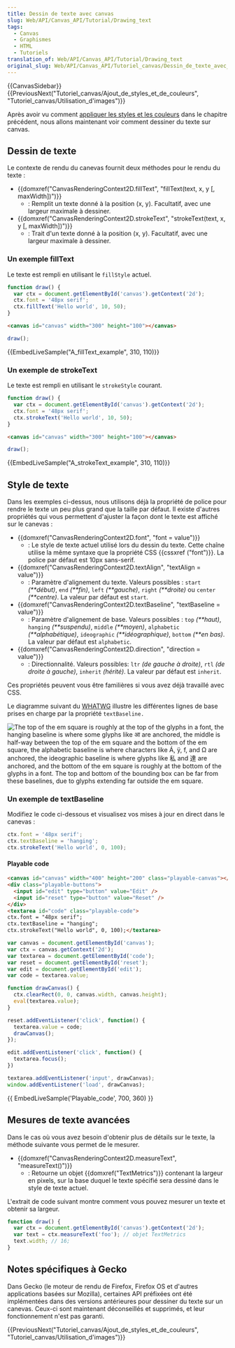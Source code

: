 ```yaml
---
title: Dessin de texte avec canvas
slug: Web/API/Canvas_API/Tutorial/Drawing_text
tags:
  - Canvas
  - Graphismes
  - HTML
  - Tutoriels
translation_of: Web/API/Canvas_API/Tutorial/Drawing_text
original_slug: Web/API/Canvas_API/Tutoriel_canvas/Dessin_de_texte_avec_canvas
---
```

{{CanvasSidebar}} {{PreviousNext("Tutoriel_canvas/Ajout_de_styles_et_de_couleurs", "Tutoriel_canvas/Utilisation_d'images")}}

Après avoir vu comment [appliquer les styles et les couleurs](/fr/docs/Tutoriel_canvas/Ajout_de_styles_et_de_couleurs) dans le chapitre précédent, nous allons maintenant voir comment dessiner du texte sur canvas.

## Dessin de texte

Le contexte de rendu du canevas fournit deux méthodes pour le rendu du texte :

- {{domxref("CanvasRenderingContext2D.fillText", "fillText(text, x, y [, maxWidth])")}}
  - : Remplit un texte donné à la position (x, y). Facultatif, avec une largeur maximale à dessiner.
- {{domxref("CanvasRenderingContext2D.strokeText", "strokeText(text, x, y [, maxWidth])")}}
  - : Trait d'un texte donné à la position (x, y). Facultatif, avec une largeur maximale à dessiner.

### Un exemple fillText

Le texte est rempli en utilisant le `fillStyle` actuel.

```js
function draw() {
  var ctx = document.getElementById('canvas').getContext('2d');
  ctx.font = '48px serif';
  ctx.fillText('Hello world', 10, 50);
}
```

```html hidden
<canvas id="canvas" width="300" height="100"></canvas>
```

```js hidden
draw();
```

{{EmbedLiveSample("A_fillText_example", 310, 110)}}

### Un exemple de strokeText

Le texte est rempli en utilisant le `strokeStyle` courant.

```js
function draw() {
  var ctx = document.getElementById('canvas').getContext('2d');
  ctx.font = '48px serif';
  ctx.strokeText('Hello world', 10, 50);
}
```

```html hidden
<canvas id="canvas" width="300" height="100"></canvas>
```

```js hidden
draw();
```

{{EmbedLiveSample("A_strokeText_example", 310, 110)}}

## Style de texte

Dans les exemples ci-dessus, nous utilisons déjà la propriété de police pour rendre le texte un peu plus grand que la taille par défaut. Il existe d'autres propriétés qui vous permettent d'ajuster la façon dont le texte est affiché sur le canevas :

- {{domxref("CanvasRenderingContext2D.font", "font = value")}}
  - : Le style de texte actuel utilisé lors du dessin du texte. Cette chaîne utilise la même syntaxe que la propriété CSS {{cssxref ("font")}}. La police par défaut est 10px sans-serif.
- {{domxref("CanvasRenderingContext2D.textAlign", "textAlign = value")}}
  - : Paramètre d'alignement du texte. Valeurs possibles : `start` _(\*\*début)_, `end` _(\*\*fin)_, `left` _(\*\*gauche)_, `right` _(\*\*droite)_ ou `center` _(\*\*centre)_. La valeur par défaut est `start`.
- {{domxref("CanvasRenderingContext2D.textBaseline", "textBaseline = value")}}
  - : Paramètre d'alignement de base. Valeurs possibles : `top` _(\*\*haut)_, `hanging` _(\*\*suspendu)_, `middle` _(\*\*moyen)_, `alphabetic` _(\*\*alphabétique)_, `ideographic` _(\*\*idéographique)_, `bottom` _(\*\*en bas)_. La valeur par défaut est `alphabetic`.
- {{domxref("CanvasRenderingContext2D.direction", "direction = value")}}
  - : Directionnalité. Valeurs possibles: `ltr` _(de gauche à droite)_, `rtl` _(de droite à gauche)_, `inherit` _(hérité)_. La valeur par défaut est `inherit`.

Ces propriétés peuvent vous être familières si vous avez déjà travaillé avec CSS.

Le diagramme suivant du [WHATWG](http://www.whatwg.org/) illustre les différentes lignes de base prises en charge par la propriété `textBaseline.`

![The top of the em square is
roughly at the top of the glyphs in a font, the hanging baseline is
where some glyphs like आ are anchored, the middle is half-way
between the top of the em square and the bottom of the em square,
the alphabetic baseline is where characters like Á, ÿ,
f, and Ω are anchored, the ideographic baseline is
where glyphs like 私 and 達 are anchored, and the bottom
of the em square is roughly at the bottom of the glyphs in a
font. The top and bottom of the bounding box can be far from these
baselines, due to glyphs extending far outside the em square.](http://www.whatwg.org/specs/web-apps/current-work/images/baselines.png)

### Un exemple de textBaseline

Modifiez le code ci-dessous et visualisez vos mises à jour en direct dans le canevas :

```js
ctx.font = '48px serif';
ctx.textBaseline = 'hanging';
ctx.strokeText('Hello world', 0, 100);
```

#### Playable code

```html hidden
<canvas id="canvas" width="400" height="200" class="playable-canvas"></canvas>
<div class="playable-buttons">
  <input id="edit" type="button" value="Edit" />
  <input id="reset" type="button" value="Reset" />
</div>
<textarea id="code" class="playable-code">
ctx.font = "48px serif";
ctx.textBaseline = "hanging";
ctx.strokeText("Hello world", 0, 100);</textarea>
```

```js hidden
var canvas = document.getElementById('canvas');
var ctx = canvas.getContext('2d');
var textarea = document.getElementById('code');
var reset = document.getElementById('reset');
var edit = document.getElementById('edit');
var code = textarea.value;

function drawCanvas() {
  ctx.clearRect(0, 0, canvas.width, canvas.height);
  eval(textarea.value);
}

reset.addEventListener('click', function() {
  textarea.value = code;
  drawCanvas();
});

edit.addEventListener('click', function() {
  textarea.focus();
})

textarea.addEventListener('input', drawCanvas);
window.addEventListener('load', drawCanvas);
```

{{ EmbedLiveSample('Playable_code', 700, 360) }}

## Mesures de texte avancées

Dans le cas où vous avez besoin d'obtenir plus de détails sur le texte, la méthode suivante vous permet de le mesurer.

- {{domxref("CanvasRenderingContext2D.measureText", "measureText()")}}
  - : Retourne un objet {{domxref("TextMetrics")}} contenant la largeur en pixels, sur la base duquel le texte spécifié sera dessiné dans le style de texte actuel.

L'extrait de code suivant montre comment vous pouvez mesurer un texte et obtenir sa largeur.

```js
function draw() {
  var ctx = document.getElementById('canvas').getContext('2d');
  var text = ctx.measureText('foo'); // objet TextMetrics
  text.width; // 16;
}
```

## Notes spécifiques à Gecko

Dans Gecko (le moteur de rendu de Firefox, Firefox OS et d'autres applications basées sur Mozilla), certaines API préfixées ont été implémentées dans des versions antérieures pour dessiner du texte sur un canevas. Ceux-ci sont maintenant déconseillés et supprimés, et leur fonctionnement n'est pas garanti.

{{PreviousNext("Tutoriel_canvas/Ajout_de_styles_et_de_couleurs", "Tutoriel_canvas/Utilisation_d'images")}}
